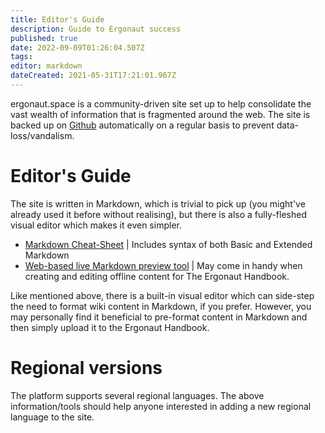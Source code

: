 ```yaml
---
title: Editor's Guide
description: Guide to Ergonaut success
published: true
date: 2022-09-09T01:26:04.507Z
tags: 
editor: markdown
dateCreated: 2021-05-31T17:21:01.967Z
---
```


ergonaut.space is a community-driven site set up to help consolidate the vast wealth of information that is fragmented around the web. The site is backed up on [Github](https://github.com/glasgowm148/ergonaut-handbook) automatically on a regular basis to prevent data-loss/vandalism.

# Editor's Guide

The site is written in Markdown, which is trivial to pick up (you might've already used it before without realising), but there is also a fully-fleshed visual editor which makes it even simpler. 

- [Markdown Cheat-Sheet](https://www.markdownguide.org/cheat-sheet/) | Includes syntax of both Basic and Extended Markdown
- [Web-based live Markdown preview tool](https://markdownlivepreview.com/) | May come in handy when creating and editing offline content for The Ergonaut Handbook. 

Like mentioned above, there is a built-in visual editor which can side-step the need to format wiki content in Markdown, if you prefer.  However, you may personally find it beneficial to pre-format content in Markdown and then simply upload it to the Ergonaut Handbook. 

# Regional versions

The platform supports several regional languages. The above information/tools should help anyone interested in adding a new regional language to the site. 